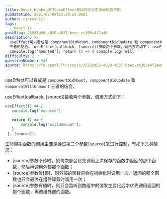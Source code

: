 ```yaml
---
title: React Hooks当中的useEffect是如何区分生命周期钩子的
pubDatetime: 2021-07-04T21:30:50.000Z
author: caorushizi
tags:
  - React.js
postSlug: 35528a50-c820-4037-beec-ec309c4f2a46
description: >-
  useEffect可以看成是 componentDidMount，componentDidUpdate 和 componentWillUnmount
  三者的结合。 useEffect(callback, [source])接收两个参数，调用方式如下： useEffect(() => {
  console.log('mounted'); return () => { console.log('will
difficulty: 2
questionNumber: 343
source: https://fe.ecool.fun/topic/35528a50-c820-4037-beec-ec309c4f2a46
---
```


useEffect可以看成是 `componentDidMount`，`componentDidUpdate` 和 `componentWillUnmount` 三者的结合。

useEffect(callback, [source])接收两个参数，调用方式如下：

```jsx
useEffect(() => {
   console.log('mounted');

   return () => {
       console.log('willUnmount');
   }
 }, [source]);
```

生命周期函数的调用主要是通过第二个参数`[source]`来进行控制，有如下几种情况：

- [source]参数不传时，则每次都会优先调用上次保存的函数中返回的那个函数，然后再调用外部那个函数；
- [source]参数传[]时，则外部的函数只会在初始化时调用一次，返回的那个函数也只会最终在组件卸载时调用一次；
- [source]参数有值时，则只会监听到数组中的值发生变化后才优先调用返回的那个函数，再调用外部的函数。
